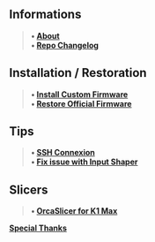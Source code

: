 ## Informations
> **• [About](https://github.com/Guilouz/Creality-K1-and-K1-Max/wiki)** <br />
> **• [Repo Changelog](https://github.com/Guilouz/Creality-K1-and-K1-Max/wiki/Repo-Changelog)** <br />
## Installation / Restoration
> **• [Install Custom Firmware](https://github.com/Guilouz/Creality-K1-and-K1-Max/wiki/Install-Custom-Firmware)** <br />
> **• [Restore Official Firmware](https://github.com/Guilouz/Creality-K1-and-K1-Max/wiki/Restore-Official-Firmware)** <br />
## Tips
> **• [SSH Connexion](https://github.com/Guilouz/Creality-K1-and-K1-Max/wiki/FSSH-Connexion)** <br />
> **• [Fix issue with Input Shaper](https://github.com/Guilouz/Creality-K1-and-K1-Max/wiki/Fix-issue-with-Input-Shaper)** <br />
## Slicers
> **• [OrcaSlicer for K1 Max](https://github.com/Guilouz/Creality-K1-and-K1-Max/wiki/OrcaSlicer-for-K1-Max)** <br />

**[Special Thanks](https://github.com/Guilouz/Creality-K1-and-K1-Max/wiki/Special-Thanks)** <br />